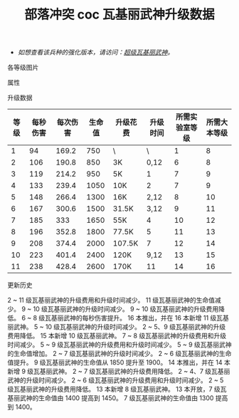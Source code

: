 ﻿---
title: "部落冲突 coc 瓦基丽武神升级数据"
navTitle: "瓦基丽武神"
shownTitle: "瓦基丽武神"
description: "这位光荣的勇士擅长使用双手斧，她在相邻的建筑物之间跑动，能够通过狂暴旋风将多个敌人或建筑一同粉碎！"
module: upgrade-home
imgFolder: home_tech/0082
wiki: https://clashofclans.fandom.com/wiki/Valkyrie
canonical: /upgrade/0082-Valkyrie
---

- *如想查看该兵种的强化版本，请访问：[超级瓦基丽武神](/upgrade/0607-Super-Valkyrie)。*

<UnitInfo :folder="$frontmatter.imgFolder" imgSrc="Valkyrie_info.png" :imgAlt="$frontmatter.navTitle" :description="$frontmatter.description" />

<SmallTitle>各等级图片</SmallTitle>

<Panel>
    <UnitImgGroup :folder="$frontmatter.imgFolder">
        <UnitImg imgTitle="1 - 2 级" imgSrc="Valkyrie1.png" />
        <UnitImg imgTitle="3 - 4 级" imgSrc="Valkyrie3.png" />
        <UnitImg imgTitle="5 级" imgSrc="Valkyrie5.png" />
        <UnitImg imgTitle="6 - 7 级" imgSrc="Valkyrie6.png" />
        <UnitImg imgTitle="8 级" imgSrc="Valkyrie8.png" />
        <UnitImg imgTitle="9 级" imgSrc="Valkyrie9.png" />
        <UnitImg imgTitle="10 级" imgSrc="Valkyrie10.png" />
        <UnitImg imgTitle="11 级" imgSrc="Valkyrie11.png" />
    </UnitImgGroup>
</Panel>

<SmallTitle>属性</SmallTitle>

<UnitProperties>
    <UnitProperty pKey="攻击偏好" pValue="无" />
    <UnitProperty pKey="伤害类型" pValue="范围攻击" />
    <UnitProperty pKey="伤害半径" pValue="1 格" />
    <UnitProperty pKey="攻击的目标" pValue="仅地面目标" />
    <UnitProperty pKey="占据人口" pValue="8" />
    <UnitProperty pKey="移动速度" pValue="3 格/秒" />
    <UnitProperty pKey="攻击速度" pValue="1.8 秒/次" />
    <UnitProperty pKey="攻击距离" pValue="0.5 格" />
    <UnitProperty pKey="首次进攻时机" pValue="到达目标后 0.8 秒" />
    <UnitProperty pKey="所需暗黑训练营等级" pValue="3" />
    <UnitProperty pKey="所需大本等级" pValue="8" />
    <UnitProperty pKey="训练时间" pValue="90" trainingSystem="2022" />
</UnitProperties>

<SmallTitle>升级数据</SmallTitle>

<script setup>
const tableExtraInfo = [
    {
        "column": 4,
        "type": "cost",
        "gpClass": "research",
        "icon": "Dark_Elixir"
    },
    {
        "column": 5,
        "type": "time",
        "gpClass": "research"
    }
];
</script>

<UnitTable :tableExtraInfo="tableExtraInfo">

| 等级 |  每秒伤害 | 每次伤害 | 生命值 | 升级花费|  升级时间  |所需实验室等级|所需大本等级|
| ---- |   ----   |   ----  |  ---- |   ----  |    ----   |    ----    |   ----    |
|   1  |     94   |  169.2  |  750  |      \  |     \     |      1     |     8     |
|   2  |    106   |  190.8  |  850  |     3K  |    0,12   |      6     |     8     |
|   3  |    119   |  214.2  |  950  |     5K  |    1      |      7     |     9     |
|   4  |    133   |  239.4  | 1050  |    10K  |    2      |      7     |     9     |
|   5  |    148   |  266.4  | 1300  |    16K  |    2,12   |      8     |    10     |
|   6  |    167   |  300.6  | 1500  |  31.5K  |    3,12   |      9     |    11     |
|   7  |    185   |  333    | 1650  |    55K  |    4      |     10     |    12     |
|   8  |    196   |  352.8  | 1800  |  77.5K  |    5      |     11     |    13     |
|   9  |    208   |  374.4  | 2000  | 107.5K  |    7      |     12     |    14     |
|  10  |    223   |  401.4  | 2400  |   120K  |    9,12   |     13     |    15     |
|  11  |    238   |  428.4  | 2600  |   170K  |   11      |     14     |    16     |
</UnitTable>

<SmallTitle>更新历史</SmallTitle>

<Timeline>
    <TimelineItem date="2024/11/25">
        <TimelineRow>2 ~ 11 级瓦基丽武神的升级费用和升级时间减少。</TimelineRow>
    </TimelineItem>
    <TimelineItem date="2024/09/09">
        <TimelineRow>11 级瓦基丽武神的生命值减少。</TimelineRow>
    </TimelineItem>
    <TimelineItem date="2024/06/18">
        <TimelineRow>9 ~ 10 级瓦基丽武神的升级时间减少。</TimelineRow>
        <TimelineRow>9 ~ 10 级瓦基丽武神的升级费用降低。</TimelineRow>
    </TimelineItem>
    <TimelineItem date="2024/06/03">
        <TimelineRow>6 ~ 8 级瓦基丽武神的每秒伤害提升。</TimelineRow>
    </TimelineItem>
    <TimelineItem date="2023/12/12">
        <TimelineRow>16 本推出，并在 16 本新增 11 级瓦基丽武神。</TimelineRow>
        <TimelineRow>5 ~ 10 级瓦基丽武神的升级时间减少。</TimelineRow>
        <TimelineRow>2 ~ 5、9 级瓦基丽武神的升级费用降低。</TimelineRow>
    </TimelineItem>
    <TimelineItem date="2023/06/12">
        <TimelineRow>15 本新增 10 级瓦基丽武神。</TimelineRow>
        <TimelineRow>7 ~ 8 级瓦基丽武神的升级费用和升级时间减少。</TimelineRow>
    </TimelineItem>
    <TimelineItem date="2022/10/10">
        <TimelineRow>5 ~ 9 级瓦基丽武神的升级费用和升级时间减少。</TimelineRow>
    </TimelineItem>
    <TimelineItem date="2022/06/27">
        <TimelineRow>5 ~ 9 级瓦基丽武神的生命值增加。</TimelineRow>
    </TimelineItem>
    <TimelineItem date="2021/12/09">
        <TimelineRow>2 ~ 7 级瓦基丽武神的升级时间减少。</TimelineRow>
        <TimelineRow>2 ~ 6 级瓦基丽武神的生命值提升。</TimelineRow>
    </TimelineItem>
    <TimelineItem date="2021/08/12">
        <TimelineRow>9 级瓦基丽武神的生命值从 1850 提升至 1900。</TimelineRow>
    </TimelineItem>
    <TimelineItem date="2021/04/12">
        <TimelineRow>14 本推出，并在 14 本新增 9 级瓦基丽武神。</TimelineRow>
        <TimelineRow>2 ~ 7 级瓦基丽武神的升级费用降低。</TimelineRow>
        <TimelineRow>2 ~ 4、7 级瓦基丽武神的升级时间减少。</TimelineRow>
    </TimelineItem>
    <TimelineItem date="2020/10/12">
        <TimelineRow>2 ~ 6 级瓦基丽武神的升级费用和升级时间减少。</TimelineRow>
    </TimelineItem>
    <TimelineItem date="2020/03/30">
        <TimelineRow>2 ~ 5 级瓦基丽武神的升级费用降低。</TimelineRow>
        <TimelineRow>13 本新增 8 级瓦基丽武神。</TimelineRow>
    </TimelineItem>
    <TimelineItem date="2019/12/09">
        <TimelineRow>13 本开放，7 级瓦基丽武神的生命值由 1400 提高到 1450。</TimelineRow>
    </TimelineItem>
    <TimelineItem date="2019/09/11">
        <TimelineRow>7 级瓦基丽武神的生命值由 1300 提高到 1400。</TimelineRow>
    </TimelineItem>
    <TimelineItem :historyBottom="true" />
</Timeline>